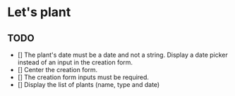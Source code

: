 # Let's plant

## TODO

- [] The plant's date must be a date and not a string. Display a date picker instead of an input in the creation form.
- [] Center the creation form.
- [] The creation form inputs must be required.
- [] Display the list of plants (name, type and date)